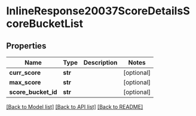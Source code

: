 # InlineResponse20037ScoreDetailsScoreBucketList

## Properties
Name | Type | Description | Notes
------------ | ------------- | ------------- | -------------
**curr_score** | **str** |  | [optional] 
**max_score** | **str** |  | [optional] 
**score_bucket_id** | **str** |  | [optional] 

[[Back to Model list]](../README.md#documentation-for-models) [[Back to API list]](../README.md#documentation-for-api-endpoints) [[Back to README]](../README.md)

